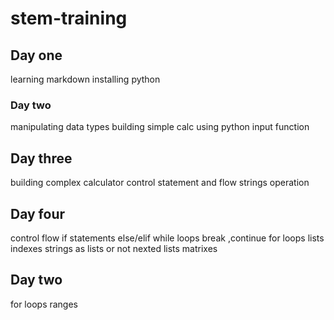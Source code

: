 # stem-training
## Day one
learning markdown
installing python 
### Day two
manipulating data types
building simple calc using python
input function
## Day three 
building complex calculator
control statement and flow
strings operation
## Day four
control flow
if statements
else/elif
while loops 
break ,continue
for loops
lists
indexes
strings as lists or not
nexted lists
matrixes
## Day two
for loops
ranges
